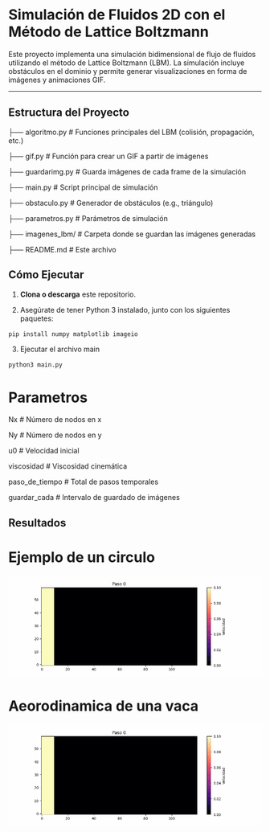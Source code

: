 # Simulación de Fluidos 2D con el Método de Lattice Boltzmann

Este proyecto implementa una simulación bidimensional de flujo de fluidos utilizando el método de Lattice Boltzmann (LBM). La simulación incluye obstáculos en el dominio y permite generar visualizaciones en forma de imágenes y animaciones GIF.

---

## Estructura del Proyecto

├── algoritmo.py # Funciones principales del LBM (colisión, propagación, etc.)

├── gif.py # Función para crear un GIF a partir de imágenes

├── guardarimg.py # Guarda imágenes de cada frame de la simulación

├── main.py # Script principal de simulación

├── obstaculo.py # Generador de obstáculos (e.g., triángulo)

├── parametros.py # Parámetros de simulación

├── imagenes_lbm/ # Carpeta donde se guardan las imágenes generadas

├── README.md # Este archivo

## Cómo Ejecutar

1. **Clona o descarga** este repositorio.

2. Asegúrate de tener Python 3 instalado, junto con los siguientes paquetes:

```bash
pip install numpy matplotlib imageio
```

3. Ejecutar el archivo main

```bash
python3 main.py
```
# Parametros

Nx             # Número de nodos en x

Ny             # Número de nodos en y

u0             # Velocidad inicial

viscosidad     # Viscosidad cinemática

paso_de_tiempo # Total de pasos temporales

guardar_cada   # Intervalo de guardado de imágenes

## Resultados

# Ejemplo de un circulo

![Simulación de Flujo](ejemplo_circulo_lbm.gif)

# Aeorodinamica de una vaca

![Simulación de Flujo](ejemplo_vaca_lbm.gif)
